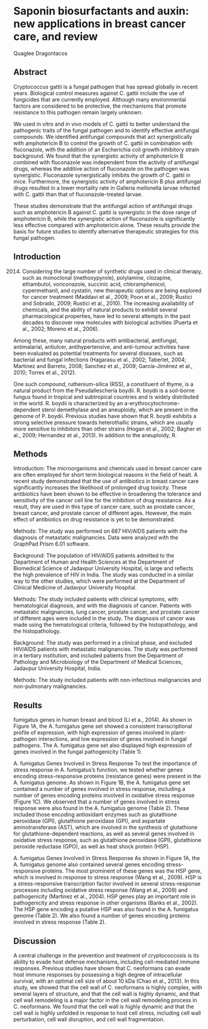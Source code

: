 # Saponin biosurfactants and auxin: new applications in breast cancer care, and review
Quaglee Dragontacos


## Abstract
Cryptococcus gattii is a fungal pathogen that has spread globally in recent years. Biological control measures against C. gattii include the use of fungicides that are currently employed. Although many environmental factors are considered to be protective, the mechanisms that promote resistance to this pathogen remain largely unknown.

We used in vitro and in vivo models of C. gattii to better understand the pathogenic traits of the fungal pathogen and to identify effective antifungal compounds. We identified antifungal compounds that act synergistically with amphotericin B to control the growth of C. gattii in combination with fluconazole, with the addition of an Escherichia coli growth inhibitory strain background. We found that the synergistic activity of amphotericin B combined with fluconazole was independent from the activity of antifungal drugs, whereas the additive action of fluconazole on the pathogen was synergistic. Fluconazole synergistically inhibits the growth of C. gattii in mice. Furthermore, the synergistic activity of amphotericin B plus antifungal drugs resulted in a lower mortality rate in Galleria mellonella larvae infected with C. gattii than that of fluconazole-treated larvae.

These studies demonstrate that the antifungal action of antifungal drugs such as amphotericin B against C. gattii is synergistic in the dose range of amphotericin B, while the synergistic action of fluconazole is significantly less effective compared with amphotericin alone. These results provide the basis for future studies to identify alternative therapeutic strategies for this fungal pathogen.


## Introduction
 2014. Considering the large number of synthetic drugs used in clinical therapy, such as monoclonal (methoxypyrole), polylamine, clozapine, ethambutol, voriconazole, succinic acid, chloramphenicol, cypermethanil, and cystatin, new therapeutic options are being explored for cancer treatment (Maddavi et al., 2009; Poon et al., 2009; Rustici and Sobrado, 2009; Rustici et al., 2010). The increasing availability of chemicals, and the ability of natural products to exhibit several pharmacological properties, have led to several attempts in the past decades to discover new molecules with biological activities (Puerta et al., 2002; Moreno et al., 2006).

Among these, many natural products with antibacterial, antifungal, antimalarial, antiulcer, antihypertensive, and anti-tumour activities have been evaluated as potential treatments for several diseases, such as bacterial and fungal infections (Hagarasu et al., 2002; Taberlet, 2004; Martinez and Barreto, 2008; Sanchez et al., 2009; García-Jiménez et al., 2010; Torres et al., 2012).

One such compound, ruthenium-silica (RSS), a constituent of thyme, is a natural product from the Pseudallescheria boydii. R. boydii is a soil-borne fungus found in tropical and subtropical countries and is widely distributed in the world. R. boydii is characterized by an a-erythrocytochrome-dependent sterol demethylase and an aneuploidy, which are present in the genome of P. boydii. Previous studies have shown that R. boydii exhibits a strong selective pressure towards heterothallic strains, which are usually more sensitive to inhibitors than other strains (Hogan et al., 2002; Bagher et al., 2009; Hernandez et al., 2013). In addition to the aneuploidy, R.


## Methods

Introduction: The microorganisms and chemicals used in breast cancer care are often employed for short term biological reasons in the field of healt. A recent study demonstrated that the use of antibiotics in breast cancer care significantly increases the likelihood of prolonged drug toxicity. These antibiotics have been shown to be effective in broadening the tolerance and sensitivity of the cancer cell line for the inhibition of drug resistance. As a result, they are used in this type of cancer care, such as prostate cancer, breast cancer, and prostate cancer of different ages. However, the main effect of antibiotics on drug resistance is yet to be demonstrated.

Methods: The study was performed on 687 HIV/AIDS patients with the diagnosis of metastatic malignancies. Data were analyzed with the GraphPad Prism 6.01 software.

Background: The population of HIV/AIDS patients admitted to the Department of Human and Health Sciences at the Department of Biomedical Science of Jadavpur University Hospital, is large and reflects the high prevalence of HIV in India. The study was conducted in a similar way to the other studies, which were performed at the Department of Clinical Medicine of Jadavpur University Hospital.

Methods: The study included patients with clinical symptoms, with hematological diagnosis, and with the diagnosis of cancer. Patients with metastatic malignancies, lung cancer, prostate cancer, and prostate cancer of different ages were included in the study. The diagnosis of cancer was made using the hematological criteria, followed by the histopathology, and the histopathology.

Background: The study was performed in a clinical phase, and excluded HIV/AIDS patients with metastatic malignancies. The study was performed in a tertiary institution, and included patients from the Department of Pathology and Microbiology of the Department of Medical Sciences, Jadavpur University Hospital, India.

Methods: The study included patients with non-infectious malignancies and non-pulmonary malignancies.


## Results
fumigatus genes in human breast and blood (Li et a., 2014). As shown in Figure 1A, the A. fumigatus gene set showed a consistent transcriptional profile of expression, with high expression of genes involved in plant-pathogen interactions, and low expression of genes involved in fungal pathogens. The A. fumigatus gene set also displayed high expression of genes involved in the fungal pathogenicity (Table 1).

A. fumigatus Genes Involved in Stress Response
To test the importance of stress response in A. fumigatus’s function, we tested whether genes encoding stress-responsive proteins (resistance genes) were present in the A. fumigatus genome. As shown in Figure 1B, the A. fumigatus gene set contained a number of genes involved in stress response, including a number of genes encoding proteins involved in oxidative stress response (Figure 1C). We observed that a number of genes involved in stress response were also found in the A. fumigatus genome (Table 2). These included those encoding antioxidant enzymes such as glutathione peroxidase (GPI), glutathione peroxidase (GPI), and aspartate aminotransferase (AST), which are involved in the synthesis of glutathione for glutathione-dependent reactions, as well as several genes involved in oxidative stress response, such as glutathione peroxidase (GPI), glutathione peroxide reductase (GPO), as well as heat shock protein (HSP).

A. fumigatus Genes Involved in Stress Response
As shown in Figure 1A, the A. fumigatus genome also contained several genes encoding stress-responsive proteins. The most prominent of these genes was the HSP gene, which is involved in response to stress response (Wang et al., 2009). HSP is a stress-responsive transcription factor involved in several stress-response processes including oxidative stress response (Wang et al., 2009) and pathogenicity (Martinez et al., 2004). HSP genes play an important role in pathogenicity and stress response in other organisms (Banks et al., 2002). The HSP gene encoding a putative HSP was also found in the A. fumigatus genome (Table 2). We also found a number of genes encoding proteins involved in stress response (Table 2).


## Discussion
A central challenge in the prevention and treatment of cryptococcosis is its ability to evade host defense mechanisms, including cell-mediated immune responses. Previous studies have shown that C. neoformans can evade host immune responses by possessing a high degree of intracellular survival, with an optimal cell size of about 10 kDa (Chao et al., 2013). In this study, we showed that the cell wall of C. neoformans is highly complex, with several layers of structure, and that the cell wall is highly dynamic, and that cell wall remodeling is a major factor in the cell wall remodeling process in C. neoformans. We found that the cell wall is highly dynamic and that the cell wall is highly unfolded in response to host cell stress, including cell wall perturbation, cell wall disruption, and cell wall fragmentation.

